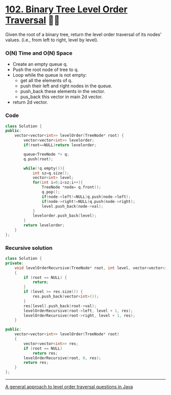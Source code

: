 # [102. Binary Tree Level Order Traversal](https://leetcode.com/problems/binary-tree-level-order-traversal/) 🌟🌟

Given the root of a binary tree, return the level order traversal of its nodes' values. (i.e., from left to right, level by level).

### O(N) Time and O(N) Space

-   Create an empty queue q.
-   Push the root node of tree to q.
-   Loop while the queue is not empty:
    -   get all the elements of q.
    -   push their left and right nodes in the queue.
    -   push_back these elements in the vector.
    -   pus_back this vector in main 2d vector.
-   return 2d vector.

### Code

```cpp
class Solution {
public:
    vector<vector<int>> levelOrder(TreeNode* root) {
        vector<vector<int>> levelorder;
        if(root==NULL)return levelorder;

        queue<TreeNode *> q;
        q.push(root);

        while(!q.empty()){
            int sz=q.size();
            vector<int> level;
            for(int i=0;i<sz;i++){
                TreeNode *node= q.front();
                q.pop();
                if(node->left!=NULL)q.push(node->left);
                if(node->right!=NULL)q.push(node->right);
                level.push_back(node->val);
            }
            levelorder.push_back(level);
        }
        return levelorder;
    }
};
```

### Recursive solution

```cpp
class Solution {
private:
    void levelOrderRecursive(TreeNode* root, int level, vector<vector<int>>& res)
    {
        if (root == NULL) {
            return;
        }
        if (level >= res.size()) {
            res.push_back(vector<int>());
        }
        res[level].push_back(root->val);
        levelOrderRecursive(root->left, level + 1, res);
        levelOrderRecursive(root->right, level + 1, res);
    }

public:
    vector<vector<int>> levelOrder(TreeNode* root)
    {
        vector<vector<int>> res;
        if (root == NULL)
            return res;
        levelOrderRecursive(root, 0, res);
        return res;
    }
};
```

---

[A general approach to level order traversal questions in Java](https://leetcode.com/problems/binary-tree-level-order-traversal/discuss/114449/A-general-approach-to-level-order-traversal-questions-in-Java)
